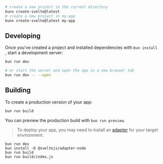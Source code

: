 
```bash
# create a new project in the current directory
bunx create-svelte@latest
# create a new project in my-app
bunx create-svelte@latest my-app
```

## Developing

Once you've created a project and installed dependencies with `bun install` , start a development server:

```bash
bun run dev

# or start the server and open the app in a new browser tab
bun run dev -- --open
```

## Building

To create a production version of your app:

```bash
bun run build
```

You can preview the production build with `bun run preview`.

> To deploy your app, you may need to install an [adapter](https://kit.svelte.dev/docs/adapters) for your target environment.

```shell
bun run dev
bun install -D @sveltejs/adapter-node
bun run build
bun run build/index.js

```
